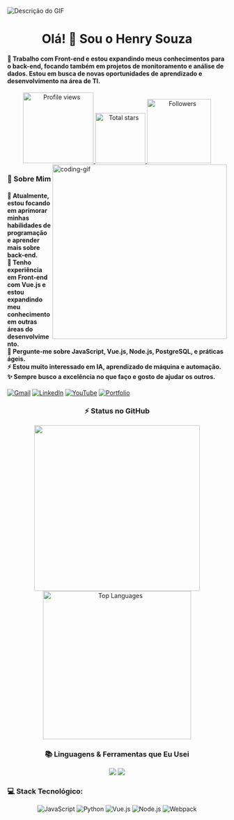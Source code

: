 ![Descrição do GIF](https://www.google.com/url?sa=i&url=https%3A%2F%2Fwww.pinterest.com%2Fpin%2Fblue-lock-isagi-gif-blue-lock-isagi-isagi-yoichi-discover-share-gifs--890305420058334435%2F&psig=AOvVaw1LbVMJoHfuqsAyw7S7tAXD&ust=1740667443206000&source=images&cd=vfe&opi=89978449&ved=0CBMQjRxqFwoTCPidxtfJ4YsDFQAAAAAdAAAAABA5)


<!-- Greeting -->
<h1 align="center">Olá! 🙏 Sou o Henry Souza</h1>

<h4 align="left">🌟 Trabalho com Front-end e estou expandindo meus conhecimentos para o back-end, focando também em projetos de monitoramento e análise de dados. Estou em busca de novas oportunidades de aprendizado e desenvolvimento na área de TI.</h4>

<div align="center">
  <a href="https://github.com/Henry-Souza">
    <img width="162px" 
         src="https://komarev.com/ghpvc/?username=Henry-Souza&label=Profile%20views&color=318CE7&style=for-the-badge" 
         alt="Profile views" />
  </a>
  <a href="https://api.github-star-counter.workers.dev/user/Henry-Souza">
    <img width="115px" 
         alt="Total stars" 
         title="Total stars on GitHub" 
         src="https://custom-icon-badges.herokuapp.com/badge/dynamic/json?logo=star&color=318CE7&labelColor=505050&label=Stars&style=for-the-badge&query=%24.stars&url=https://api.github-star-counter.workers.dev/user/Henry-Souza" />
  </a>
  <a href="https://github.com/Henry-Souza?tab=followers">
    <img width="147px" 
         alt="Followers" 
         title="Follow me on GitHub" 
         src="https://custom-icon-badges.herokuapp.com/github/followers/Henry-Souza?color=318CE7&labelColor=505050&style=for-the-badge&logo=person-add&label=Followers&logoColor=white" />
  </a>
</div>

<!-- 👀 VIEWS -->
<img align="right" alt="coding-gif" width="400" src="https://github.com/Henry-Souza/yourgif.gif">

<!-- About Me -->
<h3 align="left">💫 Sobre Mim</h3>

<h4>
  🌱 Atualmente, estou focando em aprimorar minhas habilidades de programação e aprender mais sobre back-end.</br>
  🔭 Tenho experiência em Front-end com Vue.js e estou expandindo meu conhecimento em outras áreas do desenvolvimento.</br>
  💬 Pergunte-me sobre JavaScript, Vue.js, Node.js, PostgreSQL, e práticas ágeis.</br>
  ⚡ Estou muito interessado em IA, aprendizado de máquina e automação.</br>
  ✨ Sempre busco a excelência no que faço e gosto de ajudar os outros.
</h4>

<!-- Links to contact -->
<div align="left">
  <a href="mailto:henry.souza@gmail.com"><img src="https://img.shields.io/badge/Gmail-333333?style=for-the-badge&logo=gmail&logoColor=red" alt="Gmail" /></a>
  <a href="https://www.linkedin.com/in/henry-souza" target="_blank"><img src="https://img.shields.io/badge/LinkedIn-0077B5?style=for-the-badge&logo=linkedin&logoColor=white" alt="LinkedIn" /></a>
  <a href="https://www.youtube.com/c/HenrySouza" target="_blank"><img src="https://img.shields.io/badge/YouTube-BF616A?style=for-the-badge&logo=youtube&logoColor=ECEFF4" alt="YouTube" /></a>
  <a href="https://henry-souza-portfolio.netlify.app/" target="_blank"><img src="https://img.shields.io/badge/Portfolio-FF5722?style=for-the-badge&logo=todoist&logoColor=white" alt="Portfolio" /></a>
</div>

<!-- Github Stats -->
<h3 align="center">⚡ Status no GitHub</h3>
<div align="center">
  <img width="380" src="https://github-readme-stats.vercel.app/api?username=Henry-Souza&count_private=true&show_icons=true&theme=default&rank_icon=github&border_radius=10"/>
  <img width="340" src="https://github-readme-stats.vercel.app/api/top-langs/?username=Henry-Souza&theme=default&hide_border=false&include_all_commits=false&count_private=false&layout=compact" alt="Top Languages">
</div>

<!-- Languages & Tools -->
<h3 align="center">📚 Linguagens & Ferramentas que Eu Usei</h3>
<div align="center">
  <img src="https://skillicons.dev/icons?i=vue,html,css,javascript,nodejs,git,github,postgresql" />
  <img src="https://skillicons.dev/icons?i=python,typescript,react,linux" />
</div>



<h3>💻 Stack Tecnológico:</h3>
<div align="center">
  <img src="https://img.shields.io/badge/javascript-%23323330.svg?style=for-the-badge&logo=javascript&logoColor=%23F7DF1E" alt="JavaScript" />
  <img src="https://img.shields.io/badge/python-3670A0?style=for-the-badge&logo=python&logoColor=ffdd54" alt="Python" />
  <img src="https://img.shields.io/badge/vue.js-%234FC08D.svg?style=for-the-badge&logo=vue.js&logoColor=white" alt="Vue.js" />
  <img src="https://img.shields.io/badge/node.js-339933?style=for-the-badge&logo=node.js&logoColor=white" alt="Node.js" />
  <img src="https://img.shields.io/badge/webpack-%238DD6F9.svg?style=for-the-badge&logo=webpack&logoColor=black" alt="Webpack" />
</div>
